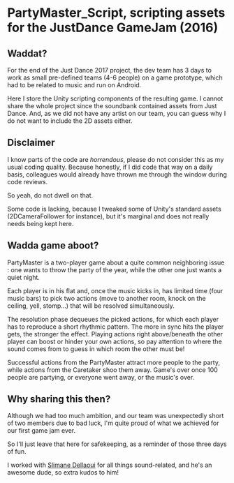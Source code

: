 # PartyMaster_Script, scripting assets for the JustDance GameJam (2016)

## Waddat?

For the end of the Just Dance 2017 project, the dev team has 3 days to work as
small pre-defined teams (4-6 people) on a game prototype, which had to be related
to music and run on Android.

Here I store the Unity scripting components of the resulting game. I cannot share the whole
project since the soundbank contained assets from Just Dance. And, as we did not
have any artist on our team, you can guess why I do not want to include the 2D
assets either.

## Disclaimer

I know parts of the code are *horrendous*, please do not consider this as my usual
coding quality. Because honestly, if I did code that way on a daily basis,
colleagues would already have thrown me through the window during code reviews.

So yeah, do not dwell on that.

Some code is lacking, because I tweaked some of Unity's standard assets (2DCameraFollower
  for instance), but it's marginal and does not really needs being kept here.

## Wadda game aboot?

PartyMaster is a two-player game about a quite common neighboring issue : one
wants to throw the party of the year, while the other one just wants a quiet night.

Each player is in his flat and, once the music kicks in, has limited time (four music bars) to pick two actions (move to another room, knock on the ceiling, yell, stomp...) that will be resolved simultaneously.

The resolution phase dequeues the picked actions, for which each player has to reproduce
a short rhythmic pattern. The more in sync hits the player gets, the stronger the effect.
Playing actions right above/beneath the other player can boost or hinder your own actions, so pay attention to where the sound comes from to guess in which room the other must be!

Successful actions from the PartyMaster attract more people to the party, while actions from
the Caretaker shoo them away. Game's over once 100 people are partying, or everyone went away, or the music's over.

## Why sharing this then?

Although we had too much ambition, and our team was unexpectedly short of two members
due to bad luck, I'm quite proud of what we achieved for our first game jam ever.

So I'll just leave that here for safekeeping, as a reminder of those three days of fun.

I worked with [Slimane Dellaoui](http://www.slimanedellaoui.com/) for all things
sound-related, and he's an awesome dude, so extra kudos to him!
